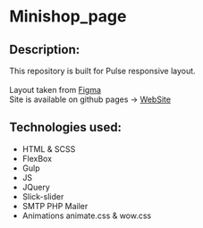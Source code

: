# Minishop_page
## Description:
This repository is built for Pulse responsive layout.<br/>   
Layout taken from [Figma](https://www.figma.com/file/zWtpNVgBT91sEg2li9JKBd/Pulse)<br/>
Site is available on github pages -> [WebSite](https://sunstanislav.github.io/minishop_page)<br/>
## Technologies used:
* HTML & SCSS
* FlexBox
* Gulp
* JS
* JQuery
* Slick-slider
* SMTP PHP Mailer
* Animations animate.css & wow.css
